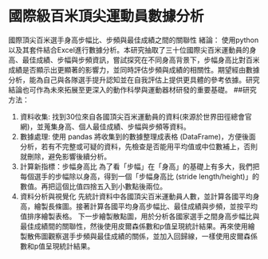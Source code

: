 # 國際級百米頂尖運動員數據分析

國際頂尖百米選手身高步幅比、步頻與最佳成績之間的關聯性
緒論：
使用python以及其套件結合Excel進行數據分析。本研究抽取了三十位國際尖百米運動員的身高、最佳成績、步幅與步頻資訊，嘗試探究在不同身高背景下，步幅身高比對百米成績是否顯示出更顯著的影響力，並同時評估步頻與成績的相關性。期望經由數據分析，能為自己與各隊選手提升認知並在自我評估上提供更具體的參考依據。研究結論也可作為未來拓展至更深入的動作科學與運動器材研發的重要基礎。
##研究方法：
1. 資料收集:
找到30位來自各國頂尖百米運動員的資料(來源於世界田徑總會官網)，並蒐集身高、個人最佳成績、步幅與步頻等資料。
2. 數據處理:
使用 pandas 將收集到的數據整理成表格 (DataFrame)，方便後面分析，若有不完整或可疑的資料，先檢查是否能用平均值或中位數補上，否則就刪除，避免影響後續分析。
3. 計算新指標：步幅身高比
為了看「步幅」在「身高」的基礎上有多大，我們把每個選手的步幅除以身高，得到一個「步幅身高比 (stride length/height)」的數值。再把這個比值四捨五入到小數點後兩位。
4. 資料分析與視覺化
先統計資料中各國頂尖百米運動員人數，並計算各國平均身高，繪製長條圖。接著計算各國平均身高步幅比、最佳成績與步頻，並按平均值排序繪製表格。
下一步繪製散點圖，用於分析各國家選手之間身高步幅比與最佳成績間的關聯性，然後使用皮爾森係數和p值呈現統計結果。再來使用繪製散佈圖觀察選手步頻與最佳成績的關係，並加入回歸線，一樣使用皮爾森係數和p值呈現統計結果。
